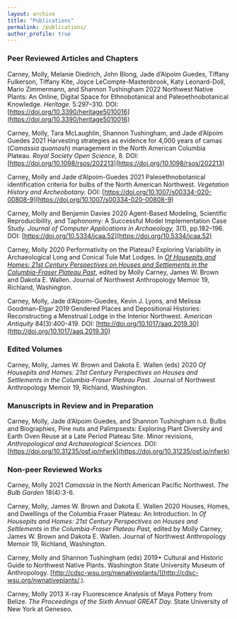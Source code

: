 ```yaml
---
layout: archive
title: "Publications"
permalink: /publications/
author_profile: true
---
```


### Peer Reviewed Articles and Chapters
Carney, Molly, Melanie Diedrich, John Blong, Jade d’Alpoim Guedes, Tiffany Fulkerson, Tiffany Kite, Joyce LeCompte-Mastenbrook, Katy Leonard-Doll, Mario Zimmermann, and Shannon Tushingham
2022	Northwest Native Plants: An Online, Digital Space for Ethnobotanical and Paleoethnobotanical Knowledge. *Heritage.* 5:297–310. DOI: [https://doi.org/10.3390/heritage5010016](https://doi.org/10.3390/heritage5010016)

Carney, Molly, Tara McLaughlin, Shannon Tushingham, and Jade d’Alpoim Guedes
2021 Harvesting strategies as evidence for 4,000 years of camas (*Camassia quamash*) management in the North American Columbia Plateau. *Royal Society Open Science*, 8. DOI: [https://doi.org/10.1098/rsos/202213](https://doi.org/10.1098/rsos/202213) 

Carney, Molly and Jade d’Alpoim-Guedes
2021 Paleoethnobotanical identification criteria for bulbs of the North American Northwest. *Vegetation History and Archeobotany.* DOI: [https://doi.org/10.1007/s00334-020-00808-9](https://doi.org/10.1007/s00334-020-00808-9)

Carney, Molly and Benjamin Davies
2020 Agent-Based Modeling, Scientific Reproducibility, and Taphonomy: A Successful Model Implementation Case Study. *Journal of Computer Applications in Archaeology,* 3(1), pp.182–196. DOI: [https://doi.org/10.5334/jcaa.52](https://doi.org/10.5334/jcaa.52)

Carney, Molly
2020 Performativity on the Plateau? Exploring Variability in Archaeological Long and Conical Tule Mat Lodges. In [*Of Housepits and Homes: 21st Century Perspectives on Houses and Settlements in the Columbia-Fraser Plateau Past,*](https://www.amazon.com/Housepits-Homes-Twenty-First-Perspectives-Columbia-Fraser/dp/B08DSR5G8Y) edited by Molly Carney, James W. Brown and Dakota E. Wallen. Journal of Northwest Anthropology Memoir 19, Richland, Washington.

Carney, Molly, Jade d’Alpoim-Guedes, Kevin J. Lyons, and Melissa Goodman-Elgar
2019 Gendered Places and Depositional Histories: Reconstructing a Menstrual Lodge in the Interior Northwest. *American Antiquity* 84(3):400-419. DOI: [http://doi.org/10.1017/aaq.2019.30](http://doi.org/10.1017/aaq.2019.30)

### Edited Volumes

Carney, Molly, James W. Brown and Dakota E. Wallen (eds)
2020 *Of Housepits and Homes: 21st Century Perspectives on Houses and Settlements in the Columbia-Fraser Plateau Past.* Journal of Northwest Anthropology Memoir 19, Richland, Washington.

### Manuscripts in Review and in Preparation

Carney, Molly, Jade d’Alpoim Guedes, and Shannon Tushingham
n.d. Bulbs and Biographies, Pine nuts and Palimpsests: Exploring Plant Diversity and Earth Oven Reuse at a Late Period Plateau Site. Minor revisions, *Anthropological and Archaeological Sciences.* DOI: [https://doi.org/10.31235/osf.io/nfwrk](https://doi.org/10.31235/osf.io/nfwrk)

### Non-peer Reviewed Works

Carney, Molly
2021 *Camassia* in the North American Pacific Northwest. *The Bulb Garden* 18(4):3-6.

Carney, Molly, James W. Brown and Dakota E. Wallen
2020 Houses, Homes, and Dwellings of the Columbia Fraser Plateau: An Introduction. In *Of Housepits and Homes: 21st Century Perspectives on Houses and Settlements in the Columbia-Fraser Plateau Past,* edited by Molly Carney, James W. Brown and Dakota E. Wallen. Journal of Northwest Anthropology Memoir 19, Richland, Washington.

Carney, Molly and Shannon Tushingham (eds) 
2019+	Cultural and Historic Guide to Northwest Native Plants. Washington State University Museum of Anthropology. [http://cdsc-wsu.org/nwnativeplants/](http://cdsc-wsu.org/nwnativeplants/.).

Carney, Molly
2013 X-ray Fluorescence Analysis of Maya Pottery from Belize. *The Proceedings of the Sixth Annual GREAT Day.* State University of New York at Geneseo.

